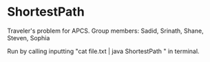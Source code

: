 # ShortestPath
Traveler's problem for APCS. Group members: Sadid, Srinath, Shane, Steven, Sophia

Run by calling inputting "cat file.txt | java ShortestPath " in terminal.